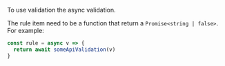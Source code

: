 To use validation the async validation. 

The rule item need to be a function that return a `Promise<string | false>`. For example:

```js
const rule = async v => {
  return await someApiValidation(v)
}
```